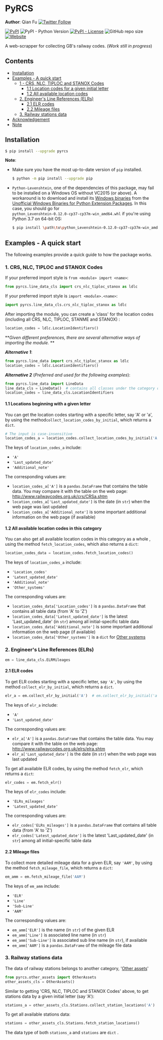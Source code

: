# PyRCS

**Author**: Qian Fu [![Twitter Follow](https://img.shields.io/twitter/follow/Qian_Fu?label=Follow&style=social)](https://twitter.com/Qian_Fu)

[![PyPI](https://img.shields.io/pypi/v/pyrcs)](https://pypi.org/project/pyrcs/)
![PyPI - Python Version](https://img.shields.io/pypi/pyversions/pyrcs)
[![PyPI - License](https://img.shields.io/pypi/l/pyrcs)](https://github.com/mikeqfu/pyrcs/blob/master/LICENSE)
![GitHub repo size](https://img.shields.io/github/repo-size/mikeqfu/pyrcs?color=yellowgreen)
[![Website](https://img.shields.io/website/http/www.railwaycodes.org.uk?down_color=lightgrey&down_message=offline&label=railwaycodes.org.uk&up_color=9cf&up_message=online)](http://www.railwaycodes.org.uk/)

A web-scrapper for collecting GB's railway codes. (*Work still in progress*)



## Contents

* [Installation](#installation)
* [Examples - A quick start](#examples-a-quick-start)
  - [1 - CRS, NLC, TIPLOC and STANOX Codes](#crs-nlc-tiploc-and-stanox-codes)
    - [1.1 Location codes for a given initial letter](#locations-beginning-with-a-given-letter)
    - [1.2 All available location codes](#all-available-location-codes)
  - [2. Engineer's Line References (ELRs)](#elr)
    - [2.1 ELR codes](#elr-codes)
    - [2.2 Mileage files](#mileage-files)
  - [3. Railway stations data](#railway-stations-data)
* [Acknowledgement](http://www.railwaycodes.org.uk/misc/acknowledgements.shtm)
* [Note](http://www.railwaycodes.org.uk/misc/contributing.shtm)





## Installation

```bash
$ pip install --upgrade pyrcs
```

**Note**: 

* Make sure you have the most up-to-date version of `pip` installed.

  ```bash
  $ python -m pip install --upgrade pip
  ```

* `Python-Levenshtein`, one of the dependencies of this package, may fail to be installed on a Windows OS without VC2015 (or above). A workaround is to download and install its [Windows binaries](https://www.lfd.uci.edu/~gohlke/pythonlibs/#python-levenshtein) from the [Unofficial Windows Binaries for Python Extension Packages](https://www.lfd.uci.edu/~gohlke/pythonlibs/). In this case, you should go for `python_Levenshtein‑0.12.0‑cp37‑cp37m‑win_amd64.whl` if you're using Python 3.7 on 64-bit OS: 

  ```bash
  $ pip install \path\to\python_Levenshtein‑0.12.0‑cp37‑cp37m‑win_amd64.whl
  ```





## Examples - A quick start <a name="examples-a-quick-start"></a>

The following examples provide a quick guide to how the package works.



### 1. CRS, NLC, TIPLOC and STANOX Codes <a name="crs-nlc-tiploc-and-stanox-codes"></a>

If your preferred import style is `from <module> import <name>`:

```python
from pyrcs.line_data_cls import crs_nlc_tiploc_stanox as ldlc
```

If your preferred import style is `import <module>.<name>`:

```python
import pyrcs.line_data_cls.crs_nlc_tiploc_stanox as ldlc
```

After importing the module, you can create a 'class' for the location codes (including all CRS, NLC, TIPLOC, STANME and STANOX) :

```python
location_codes = ldlc.LocationIdentifiers()
```



***Given different preferences, there are several alternative ways of importing the module.* **

***Alternative 1***: 

```python
from pyrcs.line_data import crs_nlc_tiploc_stanox as ldlc
location_codes = ldlc.LocationIdentifiers()
```

***Alternative 2*** (*Preferred and used for the following examples*):

```python
from pyrcs.line_data import LineData
line_data_cls = LineData()  # contains all classes under the category of 'Line data'
location_codes = line_data_cls.LocationIdentifiers
```



#### 1.1 Locations beginning with a given letter <a name="locations-beginning-with-a-given-letter"></a>

You can get the location codes starting with a specific letter, say 'A' or 'a', by using the method`collect_location_codes_by_initial`, which returns a `dict`. 

```python
# The input is case-insensitive
location_codes_a = location_codes.collect_location_codes_by_initial('A')
```

The keys of `location_codes_a` include: 

* `'A'`
* `'Last_updated_date'`
* `'Additional_note'`

The corresponding values are:

* `location_codes_a['A']`  is a `pandas.DataFrame` that contains the table data. You may compare it with the table on the web page: http://www.railwaycodes.org.uk/crs/CRSa.shtm
* `location_codes_a['Last_updated_date']` is the date (in `str`) when the web page was last updated
* `location_codes_a['Additional_note']` is some important additional information on the web page (if available)



#### 1.2 All available location codes in this category <a name="all-available-location-codes"></a>

You can also get all available location codes in this category as a whole , using the method `fetch_location_codes`, which also returns a `dict`:

```python
location_codes_data = location_codes.fetch_location_codes()
```

The keys of `location_codes_a` include: 

- `'Location_codes'`
- `'Latest_updated_date'` 
- `'Additional_note'`
- `'Other_systems'`

The corresponding values are:

- `location_codes_data['Location_codes']`  is a `pandas.DataFrame` that contains all table data (from 'A' to 'Z')
- `location_codes_data['Latest_updated_date']` is the latest 'Last_updated_date' (in `str`) among all initial-specific table data
- `location_codes_data['Additional_note']` is some important additional information on the web page (if available)
- `location_codes_data['Other_systems']` is a `dict` for [Other systems](http://www.railwaycodes.org.uk/crs/CRS1.shtm)



### 2. Engineer's Line References (ELRs) <a name="elr"></a>

```python
em = line_data_cls.ELRMileages
```



#### 2.1 ELR codes <a name="elr-codes"></a>

To get ELR codes starting with a specific letter, say `'A'`, by using the method `collect_elr_by_initial`, which returns a `dict`. 

```python
elr_a = em.collect_elr_by_initial('A')  # em.collect_elr_by_initial('a')
```

The keys of `elr_a` include: 

- `'A'`
- `'Last_updated_date'`

The corresponding values are:

- `elr_a['A']`  is a `pandas.DataFrame` that contains the table data. You may compare it with the table on the web page: http://www.railwaycodes.org.uk/elrs/elra.shtm
- `elr_a['Last_updated_date']` is the date (in `str`) when the web page was last updated

To get all available ELR codes, by using the method `fetch_elr`, which returns a `dict`:

```python
elr_codes = em.fetch_elr()
```

The keys of `elr_codes` include: 

- `'ELRs_mileages'`
- `'Latest_updated_date'`

The corresponding values are:

- `elr_codes['ELRs_mileages']`  is a `pandas.DataFrame` that contains all table data (from 'A' to 'Z')
- `elr_codes['Latest_updated_date']` is the latest 'Last_updated_date' (in `str`) among all initial-specific table data



#### 2.2 Mileage files <a name="mileage-files"></a>

To collect more detailed mileage data for a given ELR, say `'AAM'`, by using the method `fetch_mileage_file`, which returns a `dict`:

```python
em_amm = em.fetch_mileage_file('AAM')
```

The keys of `em_amm` include: 

- `'ELR'`
- `'Line'`
- `'Sub-Line'`
- `'AAM'`

The corresponding values are:

- `em_amm['ELR']`  is the name (in `str`) of the given ELR
- `em_amm['Line']` is associated line name (in `str`) 
- `em_amm['Sub-Line']` is associated sub line name (in `str`), if available
- `em_amm['AAM']` is a `pandas.DataFrame` of the mileage file data



### 3. Railway stations data <a name="railway-stations-data"></a>

The data of railway stations belongs to another category, '[Other assets](http://www.railwaycodes.org.uk/otherassetsmenu.shtm)'

```python
from pyrcs.other_assets import OtherAssets
other_assets_cls = OtherAssets()
```

Similar to getting 'CRS, NLC, TIPLOC and STANOX Codes' above, to get stations data by a given initial letter (say 'A'):

```python
stations_a = other_assets_cls.Stations.collect_station_locations('A')
```

To get all available stations data:

```python
stations = other_assets_cls.Stations.fetch_station_locations()
```

The data type of both `stations_a` and `stations` are `dict` .

